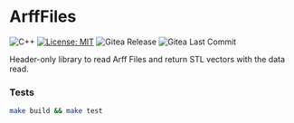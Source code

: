 # ArffFiles

![C++](https://img.shields.io/badge/c++-%2300599C.svg?style=flat&logo=c%2B%2B&logoColor=white)
[![License: MIT](https://img.shields.io/badge/License-MIT-blue.svg)](<https://opensource.org/licenses/MIT>)
![Gitea Release](https://img.shields.io/gitea/v/release/rmontanana/arfffiles?gitea_url=https://gitea.rmontanana.es:3000)
![Gitea Last Commit](https://img.shields.io/gitea/last-commit/rmontanana/arfffiles?gitea_url=https://gitea.rmontanana.es:3000&logo=gitea)

Header-only library to read Arff Files and return STL vectors with the data read.

### Tests

```bash
make build && make test
```
